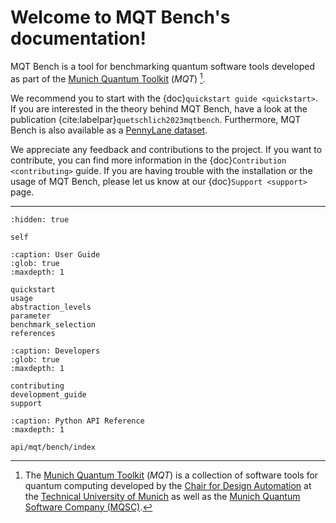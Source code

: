 # Welcome to MQT Bench's documentation!

MQT Bench is a tool for benchmarking quantum software tools developed as part of the [Munich Quantum Toolkit](https://mqt.readthedocs.io) (_MQT_) [^footnote-1].

We recommend you to start with the {doc}`quickstart guide <quickstart>`.
If you are interested in the theory behind MQT Bench, have a look at the publication {cite:labelpar}`quetschlich2023mqtbench`.
Furthermore, MQT Bench is also available as a [PennyLane dataset](https://pennylane.ai/datasets/single-dataset/mqt-bench).

We appreciate any feedback and contributions to the project. If you want to contribute, you can find more information in the {doc}`Contribution <contributing>` guide. If you are having trouble with the installation or the usage of MQT Bench, please let us know at our {doc}`Support <support>` page.

[^footnote-1]:
    The [Munich Quantum Toolkit](https://mqt.readthedocs.io/) (_MQT_) is a collection of software tools
    for quantum computing developed by the
    [Chair for Design Automation](https://www.cda.cit.tum.de/) at the
    [Technical University of Munich](https://www.tum.de/) as well as the
    [Munich Quantum Software Company (MQSC)](https://munichquantum.software).

---

```{toctree}
:hidden: true

self
```

```{toctree}
:caption: User Guide
:glob: true
:maxdepth: 1

quickstart
usage
abstraction_levels
parameter
benchmark_selection
references
```

```{toctree}
:caption: Developers
:glob: true
:maxdepth: 1

contributing
development_guide
support
```

```{toctree}
:caption: Python API Reference
:maxdepth: 1

api/mqt/bench/index
```
